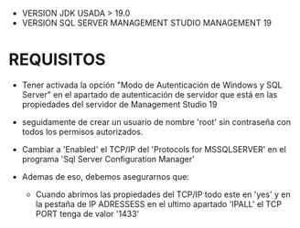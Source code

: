 - VERSION JDK USADA > 19.0
- VERSION SQL SERVER  MANAGEMENT STUDIO MANAGEMENT 19

# REQUISITOS
- Tener activada la opción "Modo de Autenticación de Windows y SQL Server" en el apartado de autenticación de servidor que está en las propiedades del servidor de Management Studio 19
- seguidamente de crear un usuario de nombre 'root' sin contraseña con todos los permisos autorizados.

- Cambiar a 'Enabled' el TCP/IP del 'Protocols for MSSQLSERVER' en el programa 'Sql Server Configuration Manager'
- Ademas de eso, debemos asegurarnos que:
  - Cuando abrimos las propiedades del TCP/IP todo este en 'yes' y en la pestaña de IP ADRESSESS en el ultimo apartado 'IPALL' el TCP PORT tenga de valor '1433'
